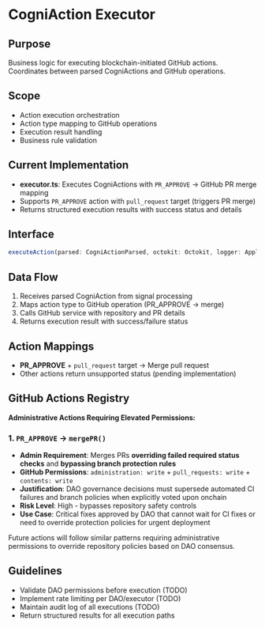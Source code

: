 # CogniAction Executor

## Purpose
Business logic for executing blockchain-initiated GitHub actions. Coordinates between parsed CogniActions and GitHub operations.

## Scope
- Action execution orchestration
- Action type mapping to GitHub operations
- Execution result handling
- Business rule validation

## Current Implementation
- **executor.ts**: Executes CogniActions with `PR_APPROVE` → GitHub PR merge mapping
- Supports `PR_APPROVE` action with `pull_request` target (triggers PR merge)
- Returns structured execution results with success status and details

## Interface
```typescript
executeAction(parsed: CogniActionParsed, octokit: Octokit, logger: Application['log'])
```

## Data Flow
1. Receives parsed CogniAction from signal processing
2. Maps action type to GitHub operation (PR_APPROVE → merge)
3. Calls GitHub service with repository and PR details
4. Returns execution result with success/failure status

## Action Mappings
- **PR_APPROVE** + `pull_request` target → Merge pull request
- Other actions return unsupported status (pending implementation)

## GitHub Actions Registry
**Administrative Actions Requiring Elevated Permissions:**

### 1. `PR_APPROVE` → `mergePR()`
- **Admin Requirement**: Merges PRs **overriding failed required status checks** and **bypassing branch protection rules**
- **GitHub Permissions**: `administration: write` + `pull_requests: write` + `contents: write`
- **Justification**: DAO governance decisions must supersede automated CI failures and branch policies when explicitly voted upon onchain
- **Risk Level**: High - bypasses repository safety controls
- **Use Case**: Critical fixes approved by DAO that cannot wait for CI fixes or need to override protection policies for urgent deployment

Future actions will follow similar patterns requiring administrative permissions to override repository policies based on DAO consensus.

## Guidelines
- Validate DAO permissions before execution (TODO)
- Implement rate limiting per DAO/executor (TODO)
- Maintain audit log of all executions (TODO)
- Return structured results for all execution paths
